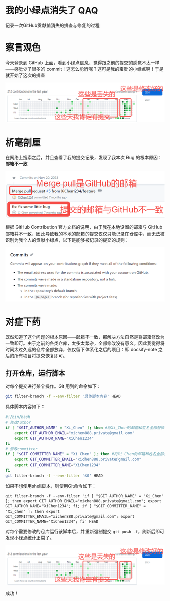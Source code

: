 # 我的小绿点消失了 QAQ
记录一次GitHub贡献值消失的排查与修复的过程

# 察言观色

今天登录到 GitHub 上面，看到小绿点信息，觉得跟之前的提交的感觉不太一样——感觉少了很多的 commit！这怎么能行呢？这可是我的宝贵的小绿点啊！于是就开始了这次的排查

![](static/ZHiWbSFdUo8L6cxJrzCczds8nzh.png)

# 析毫剖厘

在网络上搜索之后，并且查看了我的提交记录，发现了我本次 Bug 的根本原因：**邮箱不一致**

![](static/Ebwtb82dpocvuQxhFltcDK6Unff.png)

根据 GitHub Contribution 官方文档的说明，由于我在本地设置的邮箱与 GitHub 邮箱并不一致，因此导致我的本地的邮箱的提交仅仅只能记录在仓库中，而无法被识别为我个人的贡献小绿点，以下是能够被记录的提交的规则：

![](static/XMbkbvTQroT3Q0xUJtfcHonrnxb.png)

# 对症下药

既然知道了这个问题的根本原因——邮箱不一致，那解决方法自然是将邮箱修改为一致即可。由于之前的各类仓库，太多太繁杂，全部修改没有意义，因此我觉得将时间太过久远的仓库全部放弃，仅仅留下体系化之后的项目：即 docsify-note 之后的所有项目将提交恢复即可。

## 打开仓库，运行脚本

对每个提交进行某个操作。Git 用到的命令如下：

```bash
git filter-branch -f --env-filter '具体脚本内容' HEAD
```

具体脚本内容如下：

```bash
#!/bin/bash
# 修改Author
if [ "$GIT_AUTHOR_NAME" = "Xi_Chen" ]; then #将Xi_Chen的邮箱和姓名全部替换
    export GIT_AUTHOR_EMAIL="xichen888.private@gmail.com"
    export GIT_AUTHOR_NAME="XiChen1234"
fi
# 修改committer
if [ "$GIT_COMMITTER_NAME" = "Xi_Chen" ]; then #将Xi_Chen的邮箱和姓名全部替换
    export GIT_COMMITTER_EMAIL="xichen888.private@gmail.com"
    export GIT_COMMITTER_NAME="XiChen1234"
fi
git filter-branch -f --env-filter '$0' HEAD
```
如果不想使用shell脚本，则使用Git命令如下：
```shell
git filter-branch -f --env-filter 'if [ "$GIT_AUTHOR_NAME" = "Xi_Chen" ]; then export GIT_AUTHOR_EMAIL="xichen888.private@gmail.com"; export GIT_AUTHOR_NAME="XiChen1234"; fi; if [ "$GIT_COMMITTER_NAME" = "Xi_Chen" ]; then export GIT_COMMITTER_EMAIL="xichen888.private@gmail.com"; export GIT_COMMITTER_NAME="XiChen1234"; fi' HEAD
```

对每个需要修改的仓库运行该脚本后，并重新强制提交 `git push -f`，刷新后即可发现小绿点统计正常了。

![](static/QS87bZDF2oXC34xVssQcYNiAnqc.png)

成功！
